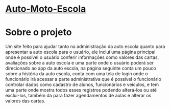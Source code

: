 # <a href="https://gabriel740g.github.io/Auto-Moto-Escola/home/index.html" target="_blank">Auto-Moto-Escola</a>
# Sobre o projeto
Um site feito para ajudar tanto na administração da auto escola quanto para apresentar a auto escola para o usuário, ele inclui uma página principal onde é possível o usuário conferir informações como valores das cartas, avaliações sobre a auto escola e uma parte onde o usuário poderá ser direcionado ao app da auto escola, na página seguinte conta um pouco sobre a história da auto escola, conta com uma tela de login onde o funcionário irá acessar a parte administrativa que é possível o funcionário controlar dados como cadastro de alunos, funcionários e veículos, e tem uma parte onde mostra todos esses registros podendo alterá-los ou até exclui-los, também da para fazer agendamentos de aulas e alterar os valores das cartas.

